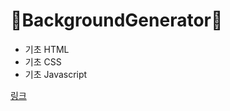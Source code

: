 # 🚀BackgroundGenerator🚀

+ 기초 HTML
+ 기초 CSS
+ 기초 Javascript

[링크](https://nary1397.github.io/BackgroundGenerator/)
